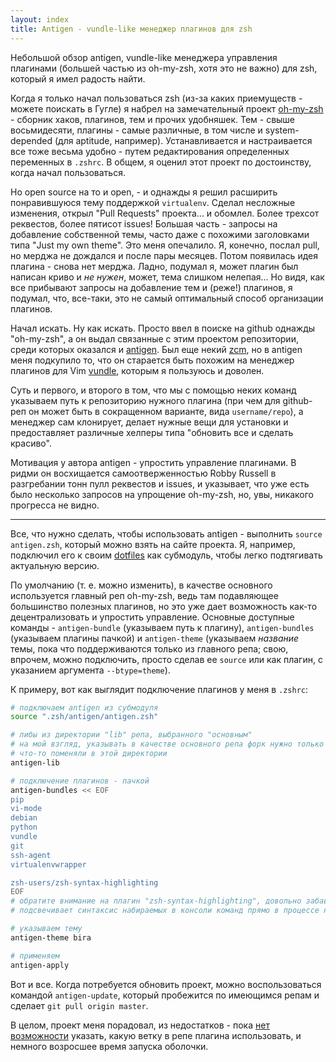 ```yaml
---
layout: index
title: Antigen - vundle-like менеджер плагинов для zsh
---
```


Небольшой обзор antigen, vundle-like менеджера управления плагинами (большей
частью из oh-my-zsh, хотя это не важно) для zsh, который я имел радость найти.

Когда я только начал пользоваться zsh (из-за каких приемуществ - можете поискать
в Гугле) я набрел на замечательный проект [oh-my-zsh][] - сборник хаков,
плагинов, тем и прочих удобняшек. Тем - свыше восьмидесяти, плагины - самые
различные, в том числе и system-depended (для aptitude, например).
Устанавливается и настраивается все тоже весьма удобно - путем редактирования
определенных переменных в `.zshrc`. В общем, я оценил этот проект по
достоинству, когда начал пользоваться.

Но open source на то и open, - и однажды я решил расширить понравившуюся тему
поддержкой `virtualenv`. Сделал несложные изменения, открыл "Pull Requests"
проекта... и обомлел. Более трехсот реквестов, более пятисот issues!  Большая
часть - запросы на добавление собственной темы, часто даже с похожими
заголовками типа "Just my own theme". Это меня опечалило. Я, конечно, послал
pull, но мерджа не дождался и после пары месяцев. Потом появилась идея плагина -
снова нет мерджа. Ладно, подумал я, может плагин был написан криво и *не нужен*,
может, тема слишком нелепая... Но видя, как все прибывают запросы на добавление
тем и (реже!) плагинов, я подумал, что, все-таки, это не самый оптимальный
способ организации плагинов.

Начал искать. Ну как искать. Просто ввел в поиске на github однажды "oh-my-zsh",
а он выдал связанные с этим проектом репозитории, среди которых оказался и
[antigen][]. Был еще некий [zcm][], но в antigen меня подкупило то, что он
старается быть похожим на менеджер плагинов для Vim [vundle][], которым я
пользуюсь и доволен.

Суть и первого, и второго в том, что мы с помощью неких команд указываем путь к
репозиторию нужного плагина (при чем для github-реп он может быть в сокращенном
варианте, вида `username/repo`), а менеджер сам клонирует, делает нужные вещи
для установки и предоставляет различные хелперы типа "обновить все и сделать
красиво".

Мотивация у автора antigen - упростить управление плагинами. В ридми он
восхищается самоотверженностью Robby Russell в разгребании тонн пулл реквестов и
issues, и указывает, что уже есть было несколько запросов на упрощение
oh-my-zsh, но, увы, никакого прогресса не видно.

---

Все, что нужно сделать, чтобы использовать antigen - выполнить `source
antigen.zsh`, который можно взять на сайте проекта. Я, например, подключил его к
своим [dotfiles][] как субмодуль, чтобы легко подтягивать актуальную версию.

По умолчанию (т. е. можно изменить), в качестве основного используется главный
реп oh-my-zsh, ведь там подавляющее большинство полезных плагинов, но это уже
дает возможность как-то децентрализовать и упростить управление. Основные
доступные команды - `antigen-bundle` (указываем путь к плагину),
`antigen-bundles` (указываем плагины пачкой) и `antigen-theme` (указываем
*название* темы, пока что поддерживаются только из главного репа; свою, впрочем,
можно подключить, просто сделав ее `source` или как плагин, с указанием
аргумента `--btype=theme`).

К примеру, вот как выглядит подключение плагинов у меня в `.zshrc`:

```bash
# подключаем antigen из субмодуля
source ".zsh/antigen/antigen.zsh"

# либы из директории "lib" репа, выбранного "основным"
# на мой взгляд, указывать в качестве основного репа форк нужно только если
# что-то поменяли в этой директории
antigen-lib

# подключение плагинов - пачкой
antigen-bundles << EOF
pip
vi-mode
debian
python
vundle
git
ssh-agent
virtualenvwrapper

zsh-users/zsh-syntax-highlighting
EOF
# обратите внимание на плагин "zsh-syntax-highlighting", довольно забавный
# подсвечивает синтаксис набираемых в консоли команд прямо в процессе набора

# указываем тему
antigen-theme bira

# применяем
antigen-apply
```

Вот и все. Когда потребуется обновить проект, можно воспользоваться командой
`antigen-update`, который пробежится по имеющимся репам и сделает
`git pull origin master`.

В целом, проект меня порадовал, из недостатков - пока [нет
возможности][antigen-branches] указать, какую ветку в репе плагина использовать,
и немного возросшее время запуска оболочки.



[oh-my-zsh]: https://github.com/robbyrussell/oh-my-zsh
[antigen]: https://github.com/zsh-users/antigen
[zcm]: https://github.com/zcm/zcm
[vundle]: https://github.com/gmarik/vundle
[dotfiles]: https://github.com/neoascetic/dotfiles
[antigen-branches]: https://github.com/zsh-users/antigen/issues/7
